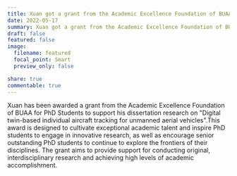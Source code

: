```yaml
---
title: Xuan got a grant from the Academic Excellence Foundation of BUAA for PhD Students.
date: 2022-05-17
summary: Xuan got a grant from the Academic Excellence Foundation of BUAA for PhD Students, under which he will carry on his dissertation research on the digital-twin-based individual aircraft tracking technology.
draft: false
featured: false
image:
  filename: featured
  focal_point: Smart
  preview_only: false

share: true
commentable: true
---
```

Xuan has been awarded a grant from the Academic Excellence Foundation of BUAA for PhD Students to support his dissertation research on "Digital twin-based individual aircraft tracking for unmanned aerial vehicles".This award is designed to cultivate exceptional academic talent and inspire PhD students to engage in innovative research, as well as encourage senior outstanding PhD students to continue to explore the frontiers of their disciplines. The grant aims to provide support for conducting original, interdisciplinary research and achieving high levels of academic accomplishment.
